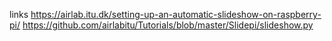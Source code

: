 links
https://airlab.itu.dk/setting-up-an-automatic-slideshow-on-raspberry-pi/
https://github.com/airlabitu/Tutorials/blob/master/Slidepi/slideshow.py
